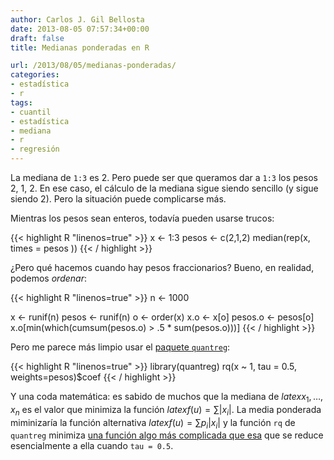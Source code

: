 ```yaml
---
author: Carlos J. Gil Bellosta
date: 2013-08-05 07:57:34+00:00
draft: false
title: Medianas ponderadas en R

url: /2013/08/05/medianas-ponderadas/
categories:
- estadística
- r
tags:
- cuantil
- estadística
- mediana
- r
- regresión
---
```


La mediana de `1:3` es 2. Pero puede ser que queramos dar a `1:3` los pesos 2, 1, 2. En ese caso, el cálculo de la mediana sigue siendo sencillo (y sigue siendo 2). Pero la situación puede complicarse más.

Mientras los pesos sean enteros, todavía pueden usarse trucos:

{{< highlight R "linenos=true" >}}
x <- 1:3
pesos <- c(2,1,2)
median(rep(x, times = pesos ))
{{< / highlight >}}

¿Pero qué hacemos cuando hay pesos fraccionarios? Bueno, en realidad, podemos _ordenar_:

{{< highlight R "linenos=true" >}}
n <- 1000

x <- runif(n)
pesos <- runif(n)
o <- order(x)
x.o <- x[o]
pesos.o <- pesos[o]
x.o[min(which(cumsum(pesos.o) > .5 * sum(pesos.o)))]
{{< / highlight >}}

Pero me parece más limpio usar el [paquete `quantreg`](http://www.datanalytics.com/2010/05/18/regresion-por-cuantiles-en-r-y-sas/):

{{< highlight R "linenos=true" >}}
library(quantreg)
rq(x ~ 1, tau = 0.5, weights=pesos)$coef
{{< / highlight >}}

Y una coda matemática: es sabido de muchos que la mediana de $latex x_1,\dots, x_n$ es el valor que minimiza la función $latex f(u) = \sum |x_i|$. La media ponderada miminizaría la función alternativa $latex f(u) = \sum p_i |x_i|$ y la función `rq` de `quantreg` minimiza [una función algo más complicada que esa](http://en.wikipedia.org/wiki/Quantile_regression#Quantiles) que se reduce esencialmente a ella cuando `tau = 0.5`.
